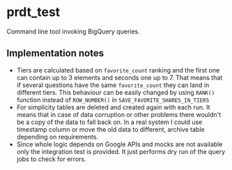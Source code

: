 prdt_test
==============================

Command line tool invoking BigQuery queries.

Implementation notes
------------
* Tiers are calculated based on `favorite_count` ranking and the first one can contain 
up to 3 elements and seconds one up to 7. That means that if several questions have the same 
`favorite_count` they can land in different tiers. This behaviour can be easily changed by using `RANK()` 
function instead of `ROW_NUMBER()` in `SAVE_FAVORITE_SHARES_IN_TIERS`
* For simplicity tables are deleted and created again with each run. It means that in case of 
data corruption or other problems there wouldn't be a copy of the data to fall back on. 
In a real system I could use timestamp column or move the old data to different, archive table 
depending on requirements. 
* Since whole logic depends on Google APIs and mocks are not available only the integration test 
is provided. It just performs dry run of the query jobs to check for errors.
